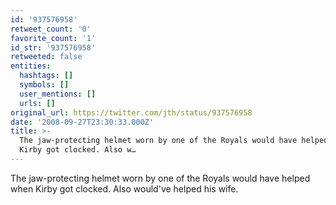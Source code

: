 ```yaml
---
id: '937576958'
retweet_count: '0'
favorite_count: '1'
id_str: '937576958'
retweeted: false
entities:
  hashtags: []
  symbols: []
  user_mentions: []
  urls: []
original_url: https://twitter.com/jth/status/937576958
date: '2008-09-27T23:30:33.000Z'
title: >-
  The jaw-protecting helmet worn by one of the Royals would have helped when
  Kirby got clocked. Also w…
---
```


The jaw-protecting helmet worn by one of the Royals would have helped when Kirby got clocked. Also would've helped his wife.